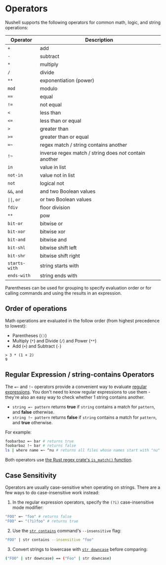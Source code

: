 # Operators

Nushell supports the following operators for common math, logic, and string operations:

| Operator | Description                                             |
| -------- | ------------------------------------------------------- |
| `+`      | add                                                     |
| `-`      | subtract                                                |
| `*`      | multiply                                                |
| `/`      | divide                                                  |
| `**`     | exponentiation (power)                                  |
| `mod`    | modulo                                                  |
| `==`     | equal                                                   |
| `!=`     | not equal                                               |
| `<`      | less than                                               |
| `<=`     | less than or equal                                      |
| `>`      | greater than                                            |
| `>=`     | greater than or equal                                   |
| `=~`     | regex match / string contains another                   |
| `!~`     | inverse regex match / string does *not* contain another |
| `in`     | value in list                                           |
| `not-in` | value not in list                                       |
| `not`    | logical not                                             |
| `&&`, `and` | and two Boolean values                               |
| `\|\|`, `or`| or two Boolean values                                |
| `fdiv` | floor division |
| `**` | pow |
| `bit-or` | bitwise or |
| `bit-xor` | bitwise xor |
| `bit-and` | bitwise and |
| `bit-shl` | bitwise shift left |
| `bit-shr` | bitwise shift right |
| `starts-with` | string starts with |
| `ends-with` | string ends with |

Parentheses can be used for grouping to specify evaluation order or for calling commands and using the results in an expression.

## Order of operations

Math operations are evaluated in the follow order (from highest precedence to lowest):

- Parentheses (`()`)
- Multiply (`*`) and Divide (`/`) and Power (`**`)
- Add (`+`) and Subtract (`-`)

```
> 3 * (1 + 2)
9
```

## Regular Expression / string-contains Operators

The `=~` and `!~` operators provide a convenient way to evaluate [regular expressions](https://cheatography.com/davechild/cheat-sheets/regular-expressions/). You don't need to know regular expressions to use them - they're also an easy way to check whether 1 string contains another.

- `string =~ pattern` returns **true** if `string` contains a match for `pattern`, and **false** otherwise.
- `string !~ pattern` returns **false** if `string` contains a match for `pattern`, and **true** otherwise.

For example:

```bash
foobarbaz =~ bar # returns true
foobarbaz !~ bar # returns false
ls | where name =~ ^nu # returns all files whose names start with "nu"
```

Both operators use [the Rust regex crate's `is_match()` function](https://docs.rs/regex/latest/regex/struct.Regex.html#method.is_match).

## Case Sensitivity

Operators are usually case-sensitive when operating on strings. There are a few ways to do case-insensitive work instead:

1. In the regular expression operators, specify the `(?i)` case-insensitive mode modifier:

```bash
"FOO" =~ "foo" # returns false
"FOO" =~ "(?i)foo" # returns true
```

2. Use the [`str contains`](commands/str_contains.md) command's `--insensitive` flag:

```bash
"FOO" | str contains --insensitive "foo"
```

3. Convert strings to lowercase with [`str downcase`](commands/str_downcase.md) before comparing:

```bash
("FOO" | str downcase) == ("Foo" | str downcase)
```
